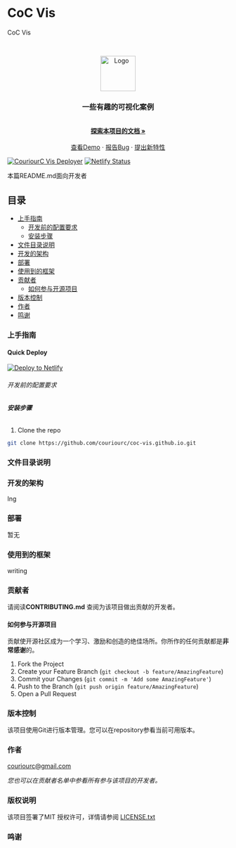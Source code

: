 

# CoC Vis

CoC Vis

<!-- PROJECT SHIELDS -->

<!-- PROJECT LOGO -->
<br />

<p align="center">
  <a href="https://github.com/couriourc/couriourc-graph-vis.github.io/edit/">
    <img src="logo.png" alt="Logo" width="80" height="80">
  </a>

  <h3 align="center">一些有趣的可视化案例</h3>
  

  
  <p align="center">
    <br />
    <a href="https://github.com/couriourc/couriourc-graph-vis.github.io"><strong>探索本项目的文档 »</strong></a>
    <br />
    <br />
    <a href="https://coc-vis.netlify.app/">查看Demo</a>
    ·
    <a href="https://github.com/couriourc/couriourc-graph-vis.github.io/issues">报告Bug</a>
    ·
    <a href="https://github.com/couriourc/couriourc-graph-vis.github.io/issues">提出新特性</a>
  </p>

</p>

[![CouriourC Vis Deployer](https://github.com/couriourc/coc-vis.netlify.app/actions/workflows/build-deploy.yaml/badge.svg)](https://github.com/couriourc/coc-vis.netlify.app/actions/workflows/build-deploy.yaml)  [![Netlify Status](https://api.netlify.com/api/v1/badges/ae74c0a2-9fdb-4ba6-aaf0-fa60d110ebcc/deploy-status)](https://app.netlify.com/sites/coc-vis/deploys)

 本篇README.md面向开发者
 
## 目录

- [上手指南](#上手指南)
  - [开发前的配置要求](#开发前的配置要求)
  - [安装步骤](#安装步骤)
- [文件目录说明](#文件目录说明)
- [开发的架构](#开发的架构)
- [部署](#部署)
- [使用到的框架](#使用到的框架)
- [贡献者](#贡献者)
  - [如何参与开源项目](#如何参与开源项目)
- [版本控制](#版本控制)
- [作者](#作者)
- [鸣谢](#鸣谢)

### 上手指南

#### Quick Deploy
[![Deploy to Netlify](https://www.netlify.com/img/deploy/button.svg)](https://app.netlify.com/start/deploy?repository=https://github.com/couriourc/coc-vis.netlify.app)


###### 开发前的配置要求



###### **安装步骤**

1. Clone the repo

```sh
git clone https://github.com/couriourc/coc-vis.github.io.git
```



### 文件目录说明


### 开发的架构 

Ing

### 部署

暂无

### 使用到的框架

writing

### 贡献者

请阅读**CONTRIBUTING.md** 查阅为该项目做出贡献的开发者。

#### 如何参与开源项目

贡献使开源社区成为一个学习、激励和创造的绝佳场所。你所作的任何贡献都是**非常感谢**的。


1. Fork the Project
2. Create your Feature Branch (`git checkout -b feature/AmazingFeature`)
3. Commit your Changes (`git commit -m 'Add some AmazingFeature'`)
4. Push to the Branch (`git push origin feature/AmazingFeature`)
5. Open a Pull Request


### 版本控制

该项目使用Git进行版本管理。您可以在repository参看当前可用版本。

### 作者

couriourc@gmail.com

 *您也可以在贡献者名单中参看所有参与该项目的开发者。*

### 版权说明

该项目签署了MIT 授权许可，详情请参阅 [LICENSE.txt](https://github.com/shaojintian/Best_README_template/blob/master/LICENSE.txt)

### 鸣谢

<!-- links -->
